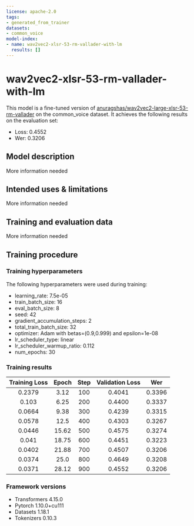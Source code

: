 ```yaml
---
license: apache-2.0
tags:
- generated_from_trainer
datasets:
- common_voice
model-index:
- name: wav2vec2-xlsr-53-rm-vallader-with-lm
  results: []
---
```


<!-- This model card has been generated automatically according to the information the Trainer had access to. You
should probably proofread and complete it, then remove this comment. -->

# wav2vec2-xlsr-53-rm-vallader-with-lm

This model is a fine-tuned version of [anuragshas/wav2vec2-large-xlsr-53-rm-vallader](https://huggingface.co/anuragshas/wav2vec2-large-xlsr-53-rm-vallader) on the common_voice dataset.
It achieves the following results on the evaluation set:
- Loss: 0.4552
- Wer: 0.3206

## Model description

More information needed

## Intended uses & limitations

More information needed

## Training and evaluation data

More information needed

## Training procedure

### Training hyperparameters

The following hyperparameters were used during training:
- learning_rate: 7.5e-05
- train_batch_size: 16
- eval_batch_size: 8
- seed: 42
- gradient_accumulation_steps: 2
- total_train_batch_size: 32
- optimizer: Adam with betas=(0.9,0.999) and epsilon=1e-08
- lr_scheduler_type: linear
- lr_scheduler_warmup_ratio: 0.112
- num_epochs: 30

### Training results

| Training Loss | Epoch | Step | Validation Loss | Wer    |
|:-------------:|:-----:|:----:|:---------------:|:------:|
| 0.2379        | 3.12  | 100  | 0.4041          | 0.3396 |
| 0.103         | 6.25  | 200  | 0.4400          | 0.3337 |
| 0.0664        | 9.38  | 300  | 0.4239          | 0.3315 |
| 0.0578        | 12.5  | 400  | 0.4303          | 0.3267 |
| 0.0446        | 15.62 | 500  | 0.4575          | 0.3274 |
| 0.041         | 18.75 | 600  | 0.4451          | 0.3223 |
| 0.0402        | 21.88 | 700  | 0.4507          | 0.3206 |
| 0.0374        | 25.0  | 800  | 0.4649          | 0.3208 |
| 0.0371        | 28.12 | 900  | 0.4552          | 0.3206 |


### Framework versions

- Transformers 4.15.0
- Pytorch 1.10.0+cu111
- Datasets 1.18.1
- Tokenizers 0.10.3
